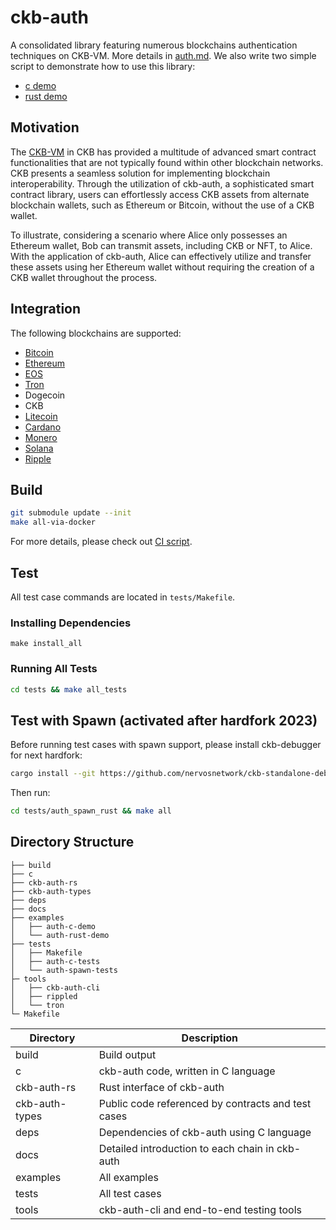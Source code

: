 # ckb-auth
A consolidated library featuring numerous blockchains authentication techniques
on CKB-VM. More details in [auth.md](./docs/auth.md). 
We also write two simple script to demonstrate how to use this library:
* [c demo](./examples/auth-c-demo/auth_demo.c)
* [rust demo](./examples/auth-rust-demo/contracts/auth-rust-demo/src/entry.rs)


## Motivation
The [CKB-VM](https://github.com/nervosnetwork/ckb-vm) in CKB has provided a
multitude of advanced smart contract functionalities that are not typically
found within other blockchain networks. CKB presents a seamless solution for
implementing blockchain interoperability. Through the utilization of ckb-auth, a
sophisticated smart contract library, users can effortlessly access CKB assets
from alternate blockchain wallets, such as Ethereum or Bitcoin, without the use
of a CKB wallet. 

To illustrate, considering a scenario where Alice only possesses an Ethereum
wallet, Bob can transmit assets, including CKB or NFT, to Alice. With the
application of ckb-auth, Alice can effectively utilize and transfer these assets
using her Ethereum wallet without requiring the creation of a CKB wallet
throughout the process.

## Integration
The following blockchains are supported:

* [Bitcoin](./docs/bitcoin.md)
* [Ethereum](./docs/ethereum.md)
* [EOS](./docs/eos.md)
* [Tron](./docs/tron.md)
* Dogecoin
* CKB
* [Litecoin](./docs/litecoin.md)
* [Cardano](./docs/cardano.md)
* [Monero](./docs/monero.md)
* [Solana](./docs/solana.md)
* [Ripple](./docs/XRP.md)

## Build

``` bash
git submodule update --init
make all-via-docker
```
For more details, please check out [CI script](./.github/workflows/rust.yml).

## Test

All test case commands are located in `tests/Makefile`.

### Installing Dependencies

```shell
make install_all
```

### Running All Tests
```bash
cd tests && make all_tests
```

## Test with Spawn (activated after hardfork 2023)
Before running test cases with spawn support, please install ckb-debugger for next hardfork:
```bash
cargo install --git https://github.com/nervosnetwork/ckb-standalone-debugger ckb-debugger
```
Then run:

```bash
cd tests/auth_spawn_rust && make all
```

## Directory Structure

```
├── build
├── c
├── ckb-auth-rs
├── ckb-auth-types
├── deps
├── docs
├── examples
│   ├── auth-c-demo
│   └── auth-rust-demo
├── tests
│   ├── Makefile
│   ├── auth-c-tests
│   └── auth-spawn-tests
├─ tools
│   ├── ckb-auth-cli
│   ├── rippled
│   └── tron
└─ Makefile
```

| Directory         | Description                               |
| ----------------- | ----------------------------------------- |
| build             | Build output                              |
| c                 | ckb-auth code, written in C language      |
| ckb-auth-rs       | Rust interface of ckb-auth                |
| ckb-auth-types    | Public code referenced by contracts and test cases |
| deps              | Dependencies of ckb-auth using C language |
| docs              | Detailed introduction to each chain in ckb-auth |
| examples          | All examples                              |
| tests             | All test cases                            |
| tools             | ckb-auth-cli and end-to-end testing tools |

